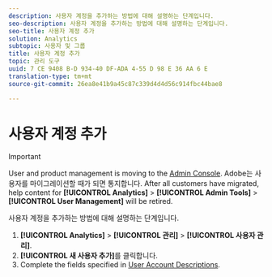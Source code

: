 ```yaml
---
description: 사용자 계정을 추가하는 방법에 대해 설명하는 단계입니다.
seo-description: 사용자 계정을 추가하는 방법에 대해 설명하는 단계입니다.
seo-title: 사용자 계정 추가
solution: Analytics
subtopic: 사용자 및 그룹
title: 사용자 계정 추가
topic: 관리 도구
uuid: 7 CE 9408 B-D 934-40 DF-ADA 4-55 D 98 E 36 AA 6 E
translation-type: tm+mt
source-git-commit: 26ea8e41b9a45c87c339d4d4d56c914fbc44bae8

---
```



# 사용자 계정 추가

>[!IMPORTANT]
>
>User and product management is moving to the [Admin Console](https://helpx.adobe.com/enterprise/using/admin-console.html). Adobe는 사용자를 마이그레이션할 때가 되면 통지합니다. After all customers have migrated, help content for **[!UICONTROL Analytics]** &gt; **[!UICONTROL Admin Tools]** &gt; **[!UICONTROL User Management]** will be retired.

사용자 계정을 추가하는 방법에 대해 설명하는 단계입니다.

1. **[!UICONTROL Analytics]** &gt; **[!UICONTROL 관리]** &gt; **[!UICONTROL 사용자 관리]**.
1. **[!UICONTROL 새 사용자 추가]**&#x200B;를 클릭합니다. 
1. Complete the fields specified in [User Account Descriptions](../../../admin/user-management2/c-user-management/users.md#section_14A7E169514A42A88E06387CC7C2E9AD).
